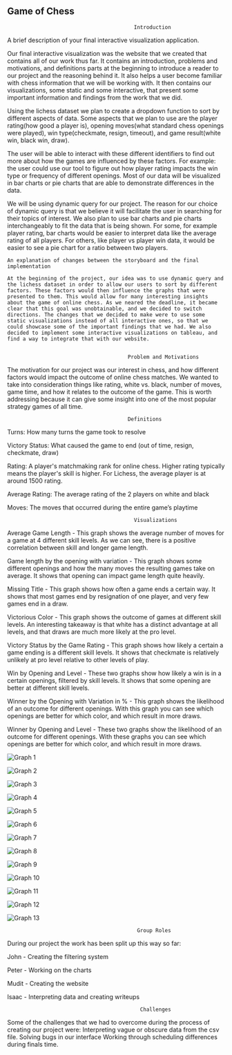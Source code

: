 ## Game of Chess  


                                             Introduction

A brief description of your final interactive visualization application.

Our final interactive visualization was the website that we created that contains all of our work thus far. It contains an introduction, problems and motivations, and definitions parts at the beginning to introduce a reader to our project and the reasoning behind it. It also helps a user become familiar with chess information that we will be working with. It then contains our visualizations, some static and some interactive, that present some important information and findings from the work that we did. 


Using the lichess dataset we plan to create a dropdown function to sort by different aspects of data. Some aspects that we plan to use are the player rating(how good a player is), opening moves(what standard chess openings were played), win type(checkmate, resign, timeout), and game result(white win, black win, draw). 

The user will be able to interact with these different identifiers to find out more about how the games are influenced by these factors. For example: the user could use our tool to figure out how player rating impacts the win type or frequency of different openings. Most of our data will be visualized in bar charts or pie charts that are able to demonstrate differences in the data. 

We will be using dynamic query for our project. The reason for our choice of dynamic query is that we believe it will facilitate the user in searching for their topics of interest. We also plan to use bar charts and pie charts interchangeably to fit the data that is being shown. For some, for example player rating, bar charts would be easier to interpret data like the average rating of all players. For others, like player vs player win data, it would be easier to see a pie chart for a ratio between two players.


    An explanation of changes between the storyboard and the final implementation

	At the beginning of the project, our idea was to use dynamic query and the lichess dataset in order to allow our users to sort by different factors. These factors would then influence the graphs that were presented to them. This would allow for many interesting insights about the game of online chess. As we neared the deadline, it became clear that this goal was unobtainable, and we decided to switch directions. The changes that we decided to make were to use some static visualizations instead of all interactive ones, so that we could showcase some of the important findings that we had. We also decided to implement some interactive visualizations on tableau, and find a way to integrate that with our website.


                                           Problem and Motivations

The motivation for our project was our interest in chess, and how different factors would impact the outcome of online chess matches. We wanted to take into consideration things like rating, white vs. black, number of moves, game time, and how it relates to the outcome of the game. This is worth addressing because it can give some insight into one of the most popular strategy games of all time.


                                           Definitions
                                           
Turns: How many turns the game took to resolve

Victory Status: What caused the game to end (out of time, resign, checkmate, draw)

Rating: A player's matchmaking rank for online chess. Higher rating typically means the player's skill is higher. For Lichess, the average player is at around 1500 rating.

Average Rating: The average rating of the 2 players on white and black

Moves: The moves that occurred during the entire game’s playtime






                                             Visualizations
 
Average Game Length - This graph shows the average number of moves for a game at 4 different skill levels. As we can see, there is a positive correlation between skill and longer game length. 
 
Game length by the opening with variation - This graph shows some different openings and how the many moves the resulting games take on average. It shows that opening can impact game length quite heavily.
 
Missing Title - This graph shows how often a game ends a certain way. It shows that most games end by resignation of one player, and very few games end in a draw. 
 
Victorious Color - This graph shows the outcome of games at different skill levels. An interesting takeaway is that white has a distinct advantage at all levels, and that draws are much more likely at the pro level.
 
Victory Status by the Game Rating - This graph shows how likely a certain a game ending is a different skill levels. It shows that checkmate is relatively unlikely at pro level relative to other levels of play.

Win by Opening and Level - These two graphs show how likely a win is in a certain openings, filtered by skill levels. It shows that some opening are better at different skill levels. 

Winner by the Opening with Variation in % - This graph shows the likelihood of an outcome for different openings. With this graph you can see which openings are better for which color, and which result in more draws. 

Winner by Opening and Level - These two graphs show the likelihood of an outcome for different openings. With these graphs you can see which openings are better for which color, and which result in more draws.

                        
![Graph 1](docs/assets/1.jpg)



![Graph 2](docs/assets/2.jpg)



![Graph 3](docs/assets/3.jpg)



![Graph 4](docs/assets/4.jpg)

 

![Graph 5](docs/assets/5.jpg)



![Graph 6](docs/assets/6.jpg)



![Graph 7](docs/assets/7.jpg)



![Graph 8](docs/assets/8.jpg)



![Graph 9](docs/assets/9.jpg)



![Graph 10](docs/assets/10.jpg)



![Graph 11](docs/assets/11.jpg)



![Graph 12](docs/assets/12.jpg)



![Graph 13](docs/assets/13.jpg)






                                              Group Roles
                                                                  
During our project the work has been split up this way so far:

John - Creating the filtering system

Peter - Working on the charts

Mudit - Creating the website

Isaac - Interpreting data and creating writeups

                                                                  
                                               Challenges
                                               
Some of the challenges that we had to overcome during the process of creating our project were:
Interpreting vague or obscure data from the csv file.
Solving bugs in our interface
Working through scheduling differences during finals time.
                                                                  
                                                                  
                                                                  
                                                                  
                                                                  
